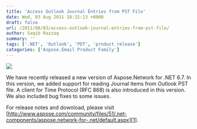 ```yaml
---
title: 'Access Outlook Journal Entries from PST File'
date: Wed, 03 Aug 2011 18:32:13 +0000
draft: false
url: /2011/08/03/access-outlook-journal-entries-from-pst-file/
author: Saqib Razzaq
summary: ''
tags: ['.NET', 'Outlook', 'PDT', 'product release']
categories: ['Aspose.Email Product Family']
---
```


![](http://www.aspose.com/Images/aspose.network-logo2.jpg)

We have recently released a new version of Aspose.Network for .NET 6.7. In this version, we added support for reading Journal items from Outlook PST file. A client for Time Protocol (RFC 868) is also introduced in this version. We also included bug fixes to some issues.

For release notes and download, please visit [http://www.aspose.com/community/files/51/.net-components/aspose.network-for-.net/default.aspx][1].




[1]: http://www.aspose.com/community/files/51/.net-components/aspose.network-for-.net/default.aspx




